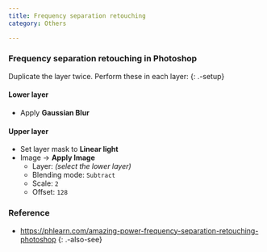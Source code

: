 ```yaml
---
title: Frequency separation retouching
category: Others

---
```


### Frequency separation retouching in Photoshop

Duplicate the layer twice. Perform these in each layer:
{: .-setup}

#### Lower layer

-   Apply **Gaussian Blur**

#### Upper layer

-   Set layer mask to **Linear light**
-   Image → **Apply Image**
    -   Layer: _(select the lower layer)_
    -   Blending mode: `Subtract`
    -   Scale: `2`
    -   Offset: `128`

### Reference

-   <https://phlearn.com/amazing-power-frequency-separation-retouching-photoshop>
    {: .-also-see}

